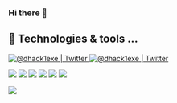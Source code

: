 ### Hi there 👋
<!--<a href="https://twitter.com/hack1exe" target="_blank">
  <img alt="@dhack1exe | Twitter" height="30px" src="https://img.shields.io/twitter/follow/hack1exe?label=hack1exe&logo=twitter&style=for-the-badge" />
</a> -->

## 🔧 Technologies & tools ...

<a href="https://twitter.com/hack1exe" target="_blank">
  <img alt="@dhack1exe | Twitter" src="https://img.shields.io/badge/OS-Windows-informational?style=for-the-badge&logo=Windows&logoColor=white&color=6e33ba" />
</a> 

<a href="https://twitter.com/hack1exe" target="_blank">
  <img alt="@dhack1exe | Twitter" src="https://img.shields.io/badge/OS-Linux-informational?style=for-the-badge&logo=Linux&logoColor=white&color=6e33ba" />
</a> 

![](https://img.shields.io/badge/OS-Windows-informational?style=for-the-badge&logo=Windows&logoColor=white&color=6e33ba)
![](https://img.shields.io/badge/OS-Linux-informational?style=for-the-badge&logo=Linux&logoColor=white&color=6e33ba)
![](https://img.shields.io/badge/IDE-Visual%20Studio-informational?style=for-the-badge&logo=visual-studio-code&logoColor=white&color=6e33ba)
![](https://img.shields.io/badge/IDE-VScode-informational?style=for-the-badge&logo=visual-studio-code&logoColor=white&color=6e33ba)
![](https://img.shields.io/badge/Language-vb.net-informational?style=for-the-badge&logo=vb.net&logoColor=white&color=6e33ba)
![](https://img.shields.io/badge/Language-C%23-informational?style=for-the-badge&logo=csharp&logoColor=white&color=6e33ba)



<p>
  <a href="https://github.com/HACK1EXE">
    <img align="center" src="https://github-readme-stats.vercel.app/api?username=HACK1EXE&show_icons=true&hide=contribs,prs&theme=transparent&title_color=268bd2&icon_color=00AEFF&text_color=60C000"  />
  </a>
</p>


<!-- Resources -->
<!-- Icons: https://simpleicons.org/ -->
<!-- GitHub Stats: https://github.com/anuraghazra/github-readme-stats b58900 859900-->
<!-- Emojis: https://emojipedia.org/emoji/ -->
<!-- HTML Emojis: https://www.fileformat.info/index.htm -->
<!-- Shields: https://shields.io/ -->
<!-- Awesome GitHub Profile README: https://github.com/abhisheknaiidu/awesome-github-profile-readme -->
<!--
**HACK1EXE/HACK1EXE** is a ✨ _special_ ✨ repository because its `README.md` (this file) appears on your GitHub profile.

Here are some ideas to get you started:

- 🔭 I’m currently working on ...
- 🌱 I’m currently learning ...
- 👯 I’m looking to collaborate on ...
- 🤔 I’m looking for help with ...
- 💬 Ask me about ...
- 📫 How to reach me: ...
- 😄 Pronouns: ...
- ⚡ Fun fact: ...
-->
